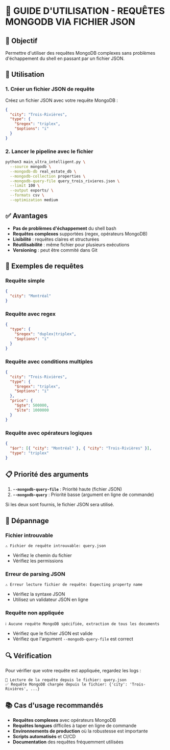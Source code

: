 # 📁 GUIDE D'UTILISATION - REQUÊTES MONGODB VIA FICHIER JSON

## 🎯 Objectif

Permettre d'utiliser des requêtes MongoDB complexes sans problèmes d'échappement du shell en passant par un fichier JSON.

## 🚀 Utilisation

### 1. Créer un fichier JSON de requête

Créez un fichier JSON avec votre requête MongoDB :

```json
{
  "city": "Trois-Rivières",
  "type": {
    "$regex": "triplex",
    "$options": "i"
  }
}
```

### 2. Lancer le pipeline avec le fichier

```bash
python3 main_ultra_intelligent.py \
  --source mongodb \
  --mongodb-db real_estate_db \
  --mongodb-collection properties \
  --mongodb-query-file query_trois_rivieres.json \
  --limit 100 \
  --output exports/ \
  --formats csv \
  --optimization medium
```

## ✅ Avantages

- **Pas de problèmes d'échappement** du shell bash
- **Requêtes complexes** supportées (regex, opérateurs MongoDB)
- **Lisibilité** : requêtes claires et structurées
- **Réutilisabilité** : même fichier pour plusieurs exécutions
- **Versioning** : peut être commité dans Git

## 🔧 Exemples de requêtes

### Requête simple

```json
{
  "city": "Montréal"
}
```

### Requête avec regex

```json
{
  "type": {
    "$regex": "duplex|triplex",
    "$options": "i"
  }
}
```

### Requête avec conditions multiples

```json
{
  "city": "Trois-Rivières",
  "type": {
    "$regex": "triplex",
    "$options": "i"
  },
  "price": {
    "$gte": 500000,
    "$lte": 1000000
  }
}
```

### Requête avec opérateurs logiques

```json
{
  "$or": [{ "city": "Montréal" }, { "city": "Trois-Rivières" }],
  "type": "triplex"
}
```

## 📋 Priorité des arguments

1. **`--mongodb-query-file`** : Priorité haute (fichier JSON)
2. **`--mongodb-query`** : Priorité basse (argument en ligne de commande)

Si les deux sont fournis, le fichier JSON sera utilisé.

## 🐛 Dépannage

### Fichier introuvable

```
⚠️ Fichier de requête introuvable: query.json
```

- Vérifiez le chemin du fichier
- Vérifiez les permissions

### Erreur de parsing JSON

```
⚠️ Erreur lecture fichier de requête: Expecting property name
```

- Vérifiez la syntaxe JSON
- Utilisez un validateur JSON en ligne

### Requête non appliquée

```
ℹ️ Aucune requête MongoDB spécifiée, extraction de tous les documents
```

- Vérifiez que le fichier JSON est valide
- Vérifiez que l'argument `--mongodb-query-file` est correct

## 🔍 Vérification

Pour vérifier que votre requête est appliquée, regardez les logs :

```
📁 Lecture de la requête depuis le fichier: query.json
✅ Requête MongoDB chargée depuis le fichier: {'city': 'Trois-Rivières', ...}
```

## 📚 Cas d'usage recommandés

- **Requêtes complexes** avec opérateurs MongoDB
- **Requêtes longues** difficiles à taper en ligne de commande
- **Environnements de production** où la robustesse est importante
- **Scripts automatisés** et CI/CD
- **Documentation** des requêtes fréquemment utilisées
